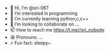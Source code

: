 - 👋 Hi, I’m @sri-067
- 👀 I’m interested in programming
- 🌱 I’m currently learning python,c,c++
- 💞️ I’m looking to collaborate on ...
- 📫 How to reach me https://t.me//sri_nobody
- 😄 Pronouns: ...
- ⚡ Fun fact: sleepy~

<!---
sri-067/sri-067 is a ✨ special ✨ repository because its `README.md` (this file) appears on your GitHub profile.
You can click the Preview link to take a look at your changes.
--->
